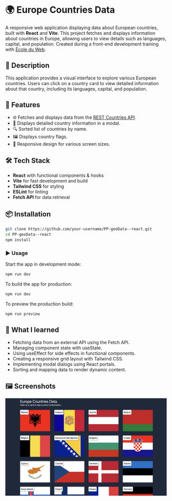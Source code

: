 # 🌍 Europe Countries Data

A responsive web application displaying data about European countries, built with **React** and **Vite**. This project fetches and displays information about countries in Europe, allowing users to view details such as languages, capital, and population. Created during a front-end development training with [École du Web](https://www.ecole-du-web.net/).

## 📖 Description

This application provides a visual interface to explore various European countries. Users can click on a country card to view detailed information about that country, including its languages, capital, and population.

## 🚀 Features

- 🌐 Fetches and displays data from the [REST Countries API](https://restcountries.com/).
- 📝 Displays detailed country information in a modal.
- 🔍 Sorted list of countries by name.
- 🖼️ Displays country flags.
- 🔄 Responsive design for various screen sizes.

## 🛠️ Tech Stack

- **React** with functional components & hooks
- **Vite** for fast development and build
- **Tailwind CSS** for styling
- **ESLint** for linting
- **Fetch API** for data retrieval

## 📦 Installation

```bash
git clone https://github.com/your-username/PP-geoData--react.git
cd PP-geoData--react
npm install
```

### ▶️ Usage

Start the app in development mode:

```bash
npm run dev
```

To build the app for production:

```bash
npm run dev
```

To preview the production build:

```bash
npm run preview
```

## 🧠 What I learned

- Fetching data from an external API using the Fetch API.
- Managing component state with useState.
- Using useEffect for side effects in functional components.
- Creating a responsive grid layout with Tailwind CSS.
- Implementing modal dialogs using React portals.
- Sorting and mapping data to render dynamic content.

## 🖼️ Screenshots

![App Screenshot](./docs/App-country.png)

